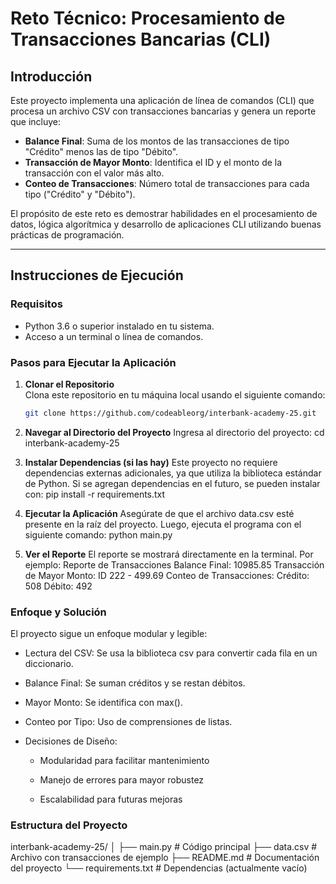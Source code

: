 # Reto Técnico: Procesamiento de Transacciones Bancarias (CLI)

## **Introducción**

Este proyecto implementa una aplicación de línea de comandos (CLI) que procesa un archivo CSV con transacciones bancarias y genera un reporte que incluye:

- **Balance Final**: Suma de los montos de las transacciones de tipo "Crédito" menos las de tipo "Débito".
- **Transacción de Mayor Monto**: Identifica el ID y el monto de la transacción con el valor más alto.
- **Conteo de Transacciones**: Número total de transacciones para cada tipo ("Crédito" y "Débito").

El propósito de este reto es demostrar habilidades en el procesamiento de datos, lógica algorítmica y desarrollo de aplicaciones CLI utilizando buenas prácticas de programación.

---

## **Instrucciones de Ejecución**

### **Requisitos**
- Python 3.6 o superior instalado en tu sistema.
- Acceso a un terminal o línea de comandos.

### **Pasos para Ejecutar la Aplicación**

1. **Clonar el Repositorio**  
   Clona este repositorio en tu máquina local usando el siguiente comando:
   ```bash
   git clone https://github.com/codeableorg/interbank-academy-25.git

2. **Navegar al Directorio del Proyecto** 
Ingresa al directorio del proyecto:
   cd interbank-academy-25

3. **Instalar Dependencias (si las hay)** 
Este proyecto no requiere dependencias externas adicionales, ya que utiliza la biblioteca estándar de Python. Si se agregan dependencias en el futuro, se pueden instalar con:
   pip install -r requirements.txt
4. **Ejecutar la Aplicación** 
Asegúrate de que el archivo data.csv esté presente en la raíz del proyecto. Luego, ejecuta el programa con el siguiente comando:
   python main.py
5. **Ver el Reporte** 
El reporte se mostrará directamente en la terminal. Por ejemplo:
Reporte de Transacciones
Balance Final: 10985.85
Transacción de Mayor Monto: ID 222 - 499.69
Conteo de Transacciones: Crédito: 508 Débito: 492

### **Enfoque y Solución**
El proyecto sigue un enfoque modular y legible:

   - Lectura del CSV: Se usa la biblioteca csv para convertir cada fila en un diccionario.

   - Balance Final: Se suman créditos y se restan débitos.

   - Mayor Monto: Se identifica con max().

   - Conteo por Tipo: Uso de comprensiones de listas.

- Decisiones de Diseño:

   - Modularidad para facilitar mantenimiento

   - Manejo de errores para mayor robustez

   - Escalabilidad para futuras mejoras

### **Estructura del Proyecto**

interbank-academy-25/
│
├── main.py          # Código principal
├── data.csv         # Archivo con transacciones de ejemplo
├── README.md        # Documentación del proyecto
└── requirements.txt # Dependencias (actualmente vacío)
